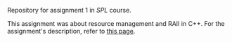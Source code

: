 Repository for assignment 1 in _SPL_ course.

This assignment was about resource management and RAII in C++.
For the assignment's description, refer to [this page](https://www.cs.bgu.ac.il/~spl201/index.php?page=Assignments.Assignment_1).
